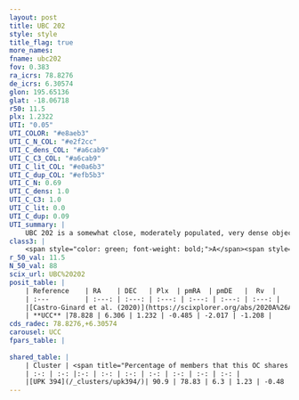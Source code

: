 ```yaml
---
layout: post
title: UBC 202
style: style
title_flag: true
more_names: 
fname: ubc202
fov: 0.383
ra_icrs: 78.8276
de_icrs: 6.30574
glon: 195.65136
glat: -18.06718
r50: 11.5
plx: 1.2322
UTI: "0.05"
UTI_COLOR: "#e8aeb3"
UTI_C_N_COL: "#e2f2cc"
UTI_C_dens_COL: "#a6cab9"
UTI_C_C3_COL: "#a6cab9"
UTI_C_lit_COL: "#e0a6b3"
UTI_C_dup_COL: "#efb5b3"
UTI_C_N: 0.69
UTI_C_dens: 1.0
UTI_C_C3: 1.0
UTI_C_lit: 0.0
UTI_C_dup: 0.09
UTI_summary: |
    UBC 202 is a somewhat close, moderately populated, very dense object of very high C3 quality. It is rarely studied in the literature.<br><br><span style="color: #99180f; font-weight: bold;">Warning: </span>This is very likely a duplicate object, which shares a large percentage of members with at least one previously reported entry.
class3: |
    <span style="color: green; font-weight: bold;">A</span><span style="color: green; font-weight: bold;">A</span>
r_50_val: 11.5
N_50_val: 88
scix_url: UBC%20202
posit_table: |
    | Reference    | RA    | DEC   | Plx  | pmRA  | pmDE   |  Rv  |
    | :---         | :---: | :---: | :---: | :---: | :---: | :---: |
    |[Castro-Ginard et al. (2020)](https://scixplorer.org/abs/2020A%26A...635A..45C) | 78.801 | 6.33 | 1.211 | -0.469 | -2.031 | -- |
    | **UCC** |78.828 | 6.306 | 1.232 | -0.485 | -2.017 | -1.208 | 
cds_radec: 78.8276,+6.30574
carousel: UCC
fpars_table: |
    
shared_table: |
    | Cluster | <span title="Percentage of members that this OC shares with the ones listed">%</span>   | RA   | DEC   | Plx   | pmRA  | pmDE  | Rv | UTI |
    | :-: | :-: |:-: | :-: | :-: | :-: | :-: | :-: | :-: |
    |[UPK 394](/_clusters/upk394/)| 90.9 | 78.83 | 6.3 | 1.23 | -0.48 | -2.01 | -1.21 |0.87 |
---
```

